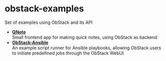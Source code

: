 # obstack-examples
Set of examples using ObStack and its API

- **[QNote](./QNote)** \
Small frontend app for making quick notes, using ObStack as backend
- **[ObStack-Ansible](./obstack-ansible)** \
An example script runner for Ansible playbooks, allowing ObStack users to initiate predefined jobs through the ObStack WebUI

